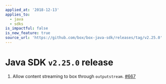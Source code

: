```yaml
---
applied_at: '2018-12-13'
applies_to:
  - java
  - sdks
is_impactful: false
is_new_feature: true
source_url: 'https://github.com/box/box-java-sdk/releases/tag/v2.25.0'
---
```

# Java SDK `v2.25.0` release

1. Allow content streaming to box through `outputstream`. [#667](https://github.com/box/box-java-sdk/pull/667)
